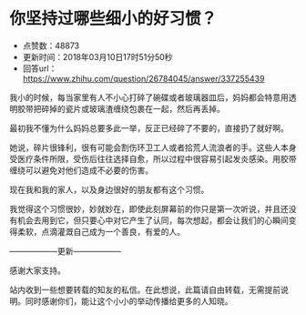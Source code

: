 # 你坚持过哪些细小的好习惯？
- 点赞数：48873
- 更新时间：2018年03月10日17时51分50秒
- 回答url：https://www.zhihu.com/question/26784045/answer/337255439
<body>
 <p data-pid="sYN2rhs0">我小的时候，每当家里有人不小心打碎了碗碟或者玻璃器皿后，妈妈都会特意用透明胶带把碎掉的瓷片或玻璃渣缠绕包裹在一起，然后再丢掉。</p>
 <p data-pid="cd_FuLcL">最初我不懂为什么妈妈总要多此一举，反正已经碎了不要的，直接扔了就好啊。</p>
 <p data-pid="bLiOrP9y">她说，碎片很锋利，很有可能会割伤环卫工人或者拾荒人流浪者的手。这些人本身受医疗条件所限，受伤后往往选择自愈，所以过程中很容易引起发炎感染。用胶带缠绕可以避免对他们造成不必要的伤害。</p>
 <p data-pid="sXeiKCLC">现在我和我的家人，以及身边很好的朋友都有这个习惯。</p>
 <p data-pid="CZLKQdmO">我觉得这个习惯很妙，妙就妙在，即使此刻屏幕前的你只是第一次听说，并且还没有机会去用到它，但只要心中对它产生了认同，每次想起，都会让我们的心瞬间变得柔软，点滴灌溉自己成为一个善良，有爱的人。</p>
 <p data-pid="eFltkZ9_">——————更新——————</p>
 <p data-pid="o2JSVDGp">感谢大家支持。</p>
 <p data-pid="j97f_CTz">站内收到一些想要转载的知友的私信。在此想说，此篇请自由转载，无需提前说明。同时感谢你们，能让这个小小的举动传播给更多的人知晓。</p>
</body>